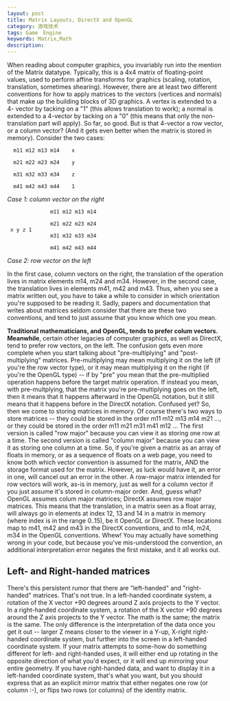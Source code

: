 ```yaml
---
layout: post
title: Matrix Layouts, DirectX and OpenGL
category: 游戏技术
tags: Game　Engine
keywords: Matrix,Math
description: 
---
```

When reading about computer graphics, you invariably run into the mention of the Matrix datatype. Typically, this is a 4x4 matrix of floating-point values, used to perform affine transforms for graphics (scaling, rotation, translation, sometimes shearing).
However, there are at least two different conventions for how to apply matrices to the vectors (vertices and normals) that make up the building blocks of 3D graphics. A vertex is extended to a 4- vector by tacking on a "1" (this allows translation to work); a normal is extended to a 4-vector by tacking on a "0" (this means that only the non-translation part will apply). So far, so good. But is that 4-vector a row vector, or a column vector? (And it gets even better when the matrix is stored in memory).
Consider the two cases:

      m11 m12 m13 m14    x

      m21 m22 m23 m24    y

      m31 m32 m33 m34    z

      m41 m42 m43 m44    1
    
_Case 1: column vector on the right_



                  m11 m12 m13 m14

                  m21 m22 m23 m24
     x y z 1
                  m31 m32 m33 m34

                  m41 m42 m43 m44
    
_Case 2: row vector on the left_


In the first case, column vectors on the right, the translation of the operation lives in matrix elements m14, m24 and m34. However, in the second case, the translation lives in elements m41, m42 and m43. Thus, when you see a matrix written out, you have to take a while to consider in which orientation you're supposed to be reading it. Sadly, papers and documentation that writes about matrices seldom consider that there are these two conventions, and tend to just assume that you know which one you mean.
 
**Traditional mathematicians, and OpenGL, tends to prefer colum vectors. Meanwhile**, certain other legacies of computer graphics, as well as DirectX, tend to prefer row vectors, on the left. The confusion gets even more complete when you start talking about "pre-multiplying" and "post-multiplying" matrices. Pre-multiplying may mean multiplying it on the left (if you're the row vector type), or it may mean multiplying it on the right (if you're the OpenGL type) -- if by "pre" you mean that the pre-multiplied operation happens before the target matrix operation. If instead you mean, with pre-multplying, that the matrix you're pre-multiplying goes on the left, then it means that it happens afterward in the OpenGL notation, but it still means that it happens before in the DirectX notation.
Confused yet?
So, then we come to storing matrices in memory. Of course there's two ways to store matrices -- they could be stored in the order m11 m12 m13 m14 m21 ..., or they could be stored in the order m11 m21 m31 m41 m12 ... The first version is called "row major" because you can view it as storing one row at a time. The second version is called "column major" because you can view it as storing one column at a time.
So, if you're given a matrix as an array of floats in memory, or as a sequence of floats on a web page, you need to know both which vector convention is assumed for the matrix, AND the storage format used for the matrix. However, as luck would have it, an error in one, will cancel out an error in the other. A row-major matrix intended for row vectors will work, as-is in memory, just as well for a column vector if you just assume it's stored in column-major order.
And, guess what? OpenGL assumes colum major matrices; DirectX assumes row major matrices. This means that the translation, in a matrix seen as a float array, will always go in elements at index 12, 13 and 14 in a matrix in memory (where index is in the range 0..15), be it OpenGL or DirectX. These locations map to m41, m42 and m43 in the DirectX conventions, and to m14, m24, m34 in the OpenGL conventions. Whew! You may actually have something wrong in your code, but because you've mis-understood the convention, an additional interpretation error negates the first mistake, and it all works out.
## Left- and Right-handed matrices
There's this persistent rumor that there are "left-handed" and "right-handed" matrices. That's not true. In a left-handed coordinate system, a rotation of the X vector +90 degrees around Z axis projects to the Y vector. In a right-handed coordinate system, a rotation of the X vector +90 degrees around the Z axis projects to the Y vector. The math is the same; the matrix is the same. The only difference is the interpretation of the data once you get it out -- larger Z means closer to the viewer in a Y-up, X-right right-handed coordinate system, but further into the screen in a left-handed coordinate system. If your matrix attempts to some-how do something different for left- and right-handed uses, it will either end up rotating in the opposite direction of what you'd expect, or it will end up mirroring your entire geometry. If you have right-handed data, and want to display it in a left-handed coordinate system, that's what you want, but you should express that as an explicit mirror matrix that either negates one row (or column :-), or flips two rows (or columns) of the identity matrix.



